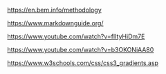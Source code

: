 <!-- BEM Methodology -->
https://en.bem.info/methodology

<!-- Markdown guide -->
https://www.markdownguide.org/

<!--JavaScript - How to Create a Responsive Hamburger Menu with HTML, CSS, & JavaScript  -->
https://www.youtube.com/watch?v=flItyHiDm7E
<!--Making an animated hamburger button and a challenge to you!-->
https://www.youtube.com/watch?v=b3OKONiAA80


<!-- Linear Gradient -->
https://www.w3schools.com/css/css3_gradients.asp